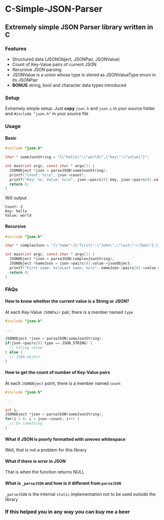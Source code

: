 # C-Simple-JSON-Parser

## Extremely simple JSON Parser library written in C

### Features

 * Structured data (JSONObject, JSONPair, JSONValue)
 * Count of Key-Value pairs of current JSON
 * Recursive JSON parsing
 * JSONValue is a union whose type is stored as JSONValueType enum in its JSONPair
 * __BONUS__ string, bool and character data types introduced

### Setup

Extremely simple setup. Just __copy__ `json.h` and `json.c` in your source folder and `#include "json.h"` in your source file

### Usage

#### Basic

```C
#include "json.h"

char * someJsonString = "{\"hello\":\"world\",\"key\":\"value\"}";

int main(int argc, const char * argv[]) {
  JSONObject *json = parseJSON(someJsonString);
  printf("Count: %i\n", json->count);
  printf("Key: %s, Value: %s\n", json->pairs[0].key, json->pairs[0].value->stringValue);
  return 0;
}
```
Will output

```
Count: 2
Key: hello
Value: world
```

#### Recursive

```C
#include "json.h"

char * complexJson = "{\"name":{\"first\":\"John\",\"last\":\"Doe\"},\"age\":\"21\"}";

int main(int argc, const char * argv[]) {
  JSONObject *json = parseJSON(complexJsonString);
  JSONObject *nameJson = json->pairs[0].value->jsonObject;
  printf("First name: %s\nLast name: %s\n", nameJson->pairs[0]->value.stringValue, nameJson->pairs[1]->value.stringValue);
  return 0;
}
```

### FAQs

#### How to know whether the current value is a String or JSON?

At each Key-Value `JSONPair` pair, there is a member named `type`

```C
#include "json.h"

...

JSONObject *json = parseJSON(someJsonString);
if(json->pairs[0].type == JSON_STRING) {
  // String value
} else {
  // JSON object
}
```

#### How to get the count of number of Key-Value pairs

At each `JSONObject` point, there is a member named `count`

```C
#include "json.h"

...

int i;
JSONObject *json = parseJSON(someJsonString);
for(i = 0; i < json->count; i++) {
  // Do something
}
```

#### What if JSON is poorly formatted with uneven whitespace

Well, that is not a problem for this library

#### What if there is error in JSON

That is when the function returns NULL

#### What is `_parseJSON` and how is it different from `parseJSON`

`_parseJSON` is the internal `static` implementation not to be used outside the library

### If this helped you in any way you can buy me a beer
